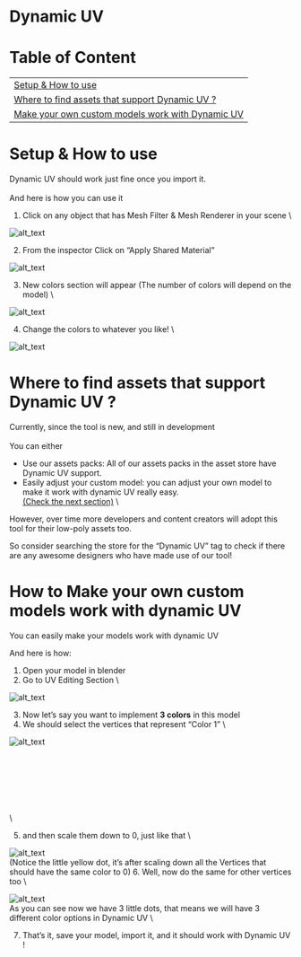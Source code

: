 # Dynamic UV


# Table of Content


<table>
  <tr>
   <td><a href="#heading=h.2mcvygr6kyjq">Setup & How to use</a>
   </td>
  </tr>
  <tr>
   <td><a href="#heading=h.f9q27c8hv0fk">Where to find assets that support Dynamic UV ?</a>
   </td>
  </tr>
  <tr>
   <td><a href="#heading=h.djnotzu7hxdv">Make your own custom models work with Dynamic UV</a>
   </td>
  </tr>
</table>



# Setup & How to use

Dynamic UV should work just fine once you import it. \
 \
And here is how you can use it 



1. Click on any object that has Mesh Filter & Mesh Renderer in your scene  \


![alt_text](https://shanshel.me/dynamicuv/readme_images/m1.jpg)

2. From the inspector Click on “Apply Shared Material” 

![alt_text](https://shanshel.me/dynamicuv/readme_images/m2.jpg)

3. New colors section will appear (The number of colors will depend on the model) \

![alt_text](https://shanshel.me/dynamicuv/readme_images/m3.jpg)

4. Change the colors to whatever you like!  \

![alt_text](https://shanshel.me/dynamicuv/readme_images/m4.jpg)


# Where to find assets that support Dynamic UV ?

Currently, since the tool is new, and still in development \
 \
You can either 



* Use our assets packs: All of our assets packs in the asset store have Dynamic UV support.
* Easily adjust your custom model: you can adjust your own model to make it work with dynamic UV really easy. \
[(Check the next section)](#heading=h.djnotzu7hxdv) \


However, over time more developers and content creators will adopt this tool for their low-poly assets too.

So consider searching the store for the “Dynamic UV” tag to check if there are any awesome designers who have made use of our tool!


# How to Make your own custom models work with dynamic UV 

You can easily make your models work with dynamic UV

And here is how:



1. Open your model in blender
2. Go to UV Editing Section \

![alt_text](https://shanshel.me/dynamicuv/readme_images/m5.jpg)

3. Now let’s say you want to implement **3 colors** in this model
4. We should select the vertices that represent “Color 1” \

![alt_text](https://shanshel.me/dynamicuv/readme_images/m6.jpg)
\
 \
 \
 \
 \
 \
 \
 \
 \

5. and then scale them down to 0, just like that  \

![alt_text](https://shanshel.me/dynamicuv/readme_images/m7.jpg)
\
(Notice the little yellow dot, it’s after scaling down all the Vertices that should have the same color to 0)
6. Well, now do the same for other vertices too \

![alt_text](https://shanshel.me/dynamicuv/readme_images/m8.jpg)
\
As you can see now we have 3 little dots, that means we will have 3 different color options in Dynamic UV \

7. That’s it, save your model, import it, and it should work with Dynamic UV !
